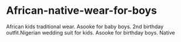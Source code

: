 # African-native-wear-for-boys
African kids traditional wear. Asooke for baby boys. 2nd birthday outfit.Nigerian wedding suit for kids. Asooke for birthday boys. Native
